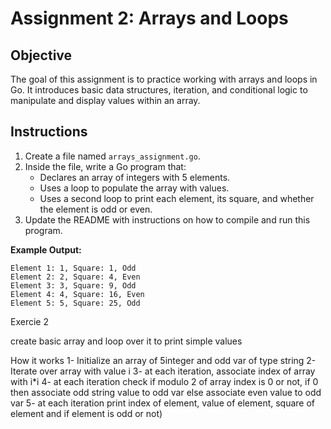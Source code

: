 # Assignment 2: Arrays and Loops

## Objective

The goal of this assignment is to practice working with arrays and loops in Go. It introduces basic data structures, iteration, and conditional logic to manipulate and display values within an array.

## Instructions

1. Create a file named `arrays_assignment.go`.
2. Inside the file, write a Go program that:
   - Declares an array of integers with 5 elements.
   - Uses a loop to populate the array with values.
   - Uses a second loop to print each element, its square, and whether the element is odd or even.
3. Update the README with instructions on how to compile and run this program.

**Example Output:**

```
Element 1: 1, Square: 1, Odd
Element 2: 2, Square: 4, Even
Element 3: 3, Square: 9, Odd
Element 4: 4, Square: 16, Even
Element 5: 5, Square: 25, Odd
```

Exercie 2
   
create basic array and loop over it to print simple values
   
How it works
1- Initialize an array of 5integer and odd var of type string
2- Iterate over array with value i
3- at each iteration, associate index of array with i*i
4- at each iteration check if modulo 2 of array index is 0 or not, if 0 then associate odd string value to odd var else associate even value to odd var
5- at each iteration print index of element, value of element, square of element and if element is odd or not)

